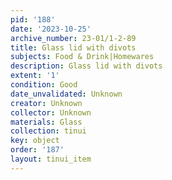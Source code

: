 ```yaml
---
pid: '188'
date: '2023-10-25'
archive_number: 23-01/1-2-89
title: Glass lid with divots
subjects: Food & Drink|Homewares
description: Glass lid with divots
extent: '1'
condition: Good
date_unvalidated: Unknown
creator: Unknown
collector: Unknown
materials: Glass
collection: tinui
key: object
order: '187'
layout: tinui_item
---
```

